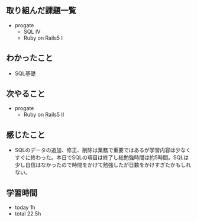 ## 取り組んだ課題一覧
- progate
  - SQL IV
  - Ruby on Rails5 I
## わかったこと
- SQL基礎
## 次やること
- progate
  - Ruby on Rails5 II 
## 感じたこと
- SQLのデータの追加、修正、削除は業務で重要ではあるが学習内容は少なくすぐに終わった。本日でSQLの項目は終了し総勉強時間は約5時間。SQLは少し自信はなかったので時間をかけて勉強したが日数をかけすぎたかもしれない。
## 学習時間
- today 1h
- total 22.5h
